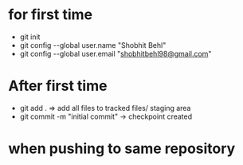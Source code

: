 # for first time
* git init
* git config --global user.name "Shobhit Behl"
* git config --global user.email "shobhitbehl98@gmail.com"
# After first time
* git add . => add all files to tracked files/ staging area
* git commit -m "initial commit" -> checkpoint created


# when pushing to same repository